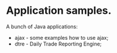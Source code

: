 # Application samples.

A bunch of Java applications:

* ajax - some examples how to use ajax;
* dtre - Daily Trade Reporting Engine;



